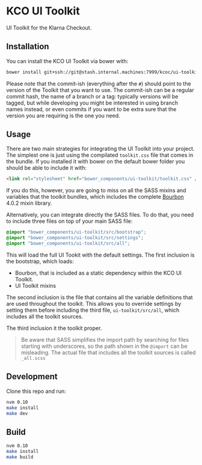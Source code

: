 KCO UI Toolkit
==============

UI Toolkit for the Klarna Checkout.

Installation
------------

You can install the KCO UI Toolkit via bower with:

```sh
bower install git+ssh://git@stash.internal.machines:7999/kcoc/ui-toolkit.git#feature/gbl-16993-extract-the-ui-toolkit-into-it-s
```

Please note that the commit-ish (everything after the `#`) should point to the version of the Toolkit that you want to use. The commit-ish can be a regular commit hash, the name of a branch or a tag: typically versions will be tagged, but while developing you might be interested in using branch names instead, or even commits if you want to be extra sure that the version you are requiring is the one you need.

Usage
-----

There are two main strategies for integrating the UI Toolkit into your project. The simplest one is just using the compilated `toolkit.css` file that comes in the bundle. If you installed it with bower on the default bower folder you should be able to include it with:

```html
<link rel="stylesheet" href="bower_components/ui-toolkit/toolkit.css" />
```

If you do this, however, you are going to miss on all the SASS mixins and variables that the toolkit bundles, which includes the complete [Bourbon](http://bourbon.io/) 4.0.2 mixin library.

Alternatively, you can integrate directly the SASS files. To do that, you need to include three files on top of your main SASS file:

```scss
@import "bower_components/ui-toolkit/src/bootstrap";
@import "bower_components/ui-toolkit/src/settings";
@import "bower_components/ui-toolkit/src/all";
```

This will load the full UI Tookit with the default settings. The first inclusion is the bootstrap, which loads:
- Bourbon, that is included as a static dependency within the KCO UI Toolkit.
- UI Toolkit mixins

The second inclusion is the file that contains all the variable definitions that are used throughout the toolkit. This allows you to override settings by setting them before including the third file, `ui-toolkit/src/all`, which includes all the toolkit sources.

The third inclusion it the toolkit proper.

> Be aware that SASS simplifies the import path by searching for files starting with underscores, so the path shown in the `@import` can be misleading. The actual file that includes all the toolkit sources is called `_all.scss`

Development
-----------

Clone this repo and run:

```sh
nvm 0.10
make install
make dev
```

Build
-----

```sh
nvm 0.10
make install
make build
```
